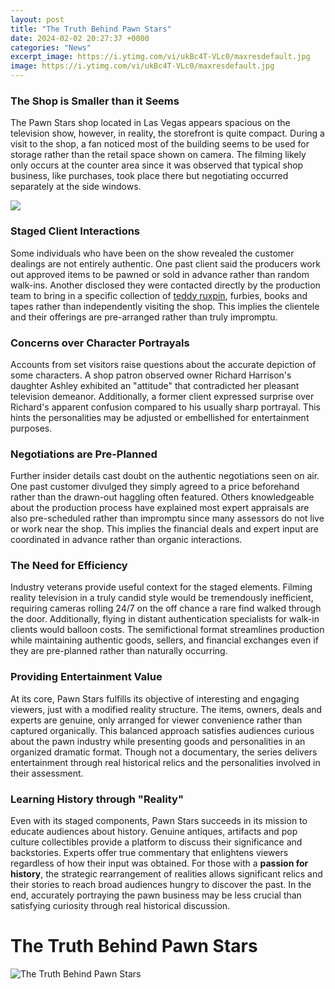```yaml
---
layout: post
title: "The Truth Behind Pawn Stars"
date: 2024-02-02 20:27:37 +0000
categories: "News"
excerpt_image: https://i.ytimg.com/vi/ukBc4T-VLc0/maxresdefault.jpg
image: https://i.ytimg.com/vi/ukBc4T-VLc0/maxresdefault.jpg
---
```


### The Shop is Smaller than it Seems
The Pawn Stars shop located in Las Vegas appears spacious on the television show, however, in reality, the storefront is quite compact. During a visit to the shop, a fan noticed most of the building seems to be used for storage rather than the retail space shown on camera. The filming likely only occurs at the counter area since it was observed that typical shop business, like purchases, took place there but negotiating occurred separately at the side windows.

![](https://www.looper.com/img/gallery/the-untold-truth-of-pawn-stars/intro-1522266732.jpg)
### Staged Client Interactions 
Some individuals who have been on the show revealed the customer dealings are not entirely authentic. One past client said the producers work out approved items to be pawned or sold in advance rather than random walk-ins. Another disclosed they were contacted directly by the production team to bring in a specific collection of [teddy ruxpin](https://fistore.mysenprints.com/collection/agudelo), furbies, books and tapes rather than independently visiting the shop. This implies the clientele and their offerings are pre-arranged rather than truly impromptu.
### Concerns over Character Portrayals
Accounts from set visitors raise questions about the accurate depiction of some characters. A shop patron observed owner Richard Harrison's daughter Ashley exhibited an "attitude" that contradicted her pleasant television demeanor. Additionally, a former client expressed surprise over Richard's apparent confusion compared to his usually sharp portrayal. This hints the personalities may be adjusted or embellished for entertainment purposes.
### Negotiations are Pre-Planned 
Further insider details cast doubt on the authentic negotiations seen on air. One past customer divulged they simply agreed to a price beforehand rather than the drawn-out haggling often featured. Others knowledgeable about the production process have explained most expert appraisals are also pre-scheduled rather than impromptu since many assessors do not live or work near the shop. This implies the financial deals and expert input are coordinated in advance rather than organic interactions.
### The Need for Efficiency 
Industry veterans provide useful context for the staged elements. Filming reality television in a truly candid style would be tremendously inefficient, requiring cameras rolling 24/7 on the off chance a rare find walked through the door. Additionally, flying in distant authentication specialists for walk-in clients would balloon costs. The semifictional format streamlines production while maintaining authentic goods, sellers, and financial exchanges even if they are pre-planned rather than naturally occurring.
### Providing Entertainment Value
At its core, Pawn Stars fulfills its objective of interesting and engaging viewers, just with a modified reality structure. The items, owners, deals and experts are genuine, only arranged for viewer convenience rather than captured organically. This balanced approach satisfies audiences curious about the pawn industry while presenting goods and personalities in an organized dramatic format. Though not a documentary, the series delivers entertainment through real historical relics and the personalities involved in their assessment.
### Learning History through "Reality"  
Even with its staged components, Pawn Stars succeeds in its mission to educate audiences about history. Genuine antiques, artifacts and pop culture collectibles provide a platform to discuss their significance and backstories. Experts offer true commentary that enlightens viewers regardless of how their input was obtained. For those with a **passion for history**, the strategic rearrangement of realities allows significant relics and their stories to reach broad audiences hungry to discover the past. In the end, accurately portraying the pawn business may be less crucial than satisfying curiosity through real historical discussion.
# The Truth Behind Pawn Stars
![The Truth Behind Pawn Stars](https://i.ytimg.com/vi/ukBc4T-VLc0/maxresdefault.jpg)